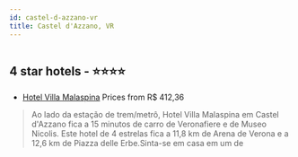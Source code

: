 ```yaml
---
id: castel-d-azzano-vr
title: Castel d'Azzano, VR
---
```


<center><img src="https://i.travelapi.com/hotels/2000000/1250000/1243700/1243625/9c401534_z.jpg" alt="" /></center>


##  4 star hotels - ⭐️⭐️⭐️⭐️

-    [Hotel Villa Malaspina](https://www.hurb.com/br/aud/https://www.hurb.com/br/hotels/castel-d-azzano/hotel-villa-malaspina-HT-LFS7?cmp=18055) Prices from R$ 412,36
   > Ao lado da estação de trem/metrô, Hotel Villa Malaspina em Castel d'Azzano fica a 15 minutos de carro de Veronafiere e de Museo Nicolis.  Este hotel de 4 estrelas fica a 11,8 km de Arena de Verona e a 12,6 km de Piazza delle Erbe.Sinta-se em casa em um de
